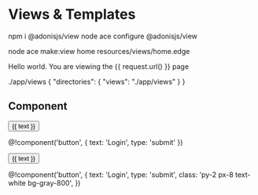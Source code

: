 # Views & Templates 

npm i @adonisjs/view
node ace configure @adonisjs/view

node ace make:view home
resources/views/home.edge
<p> Hello world. You are viewing the {{ request.url() }} page </p>

 ./app/views
 {
  "directories": {
    "views": "./app/views"
  }
}

## Component 

<button type="{{ type }}">
  {{ text }}
</button>

@!component('button', {
  text: 'Login',
  type: 'submit'
})

<button type="{{ type }}">{{ text }}</button>

@!component('button', {
  text: 'Login',
  type: 'submit',
  class: 'py-2 px-8 text-white bg-gray-800',
})